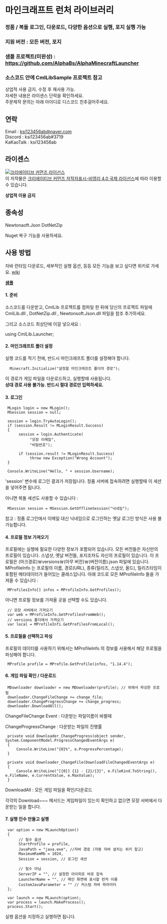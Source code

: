 ﻿마인크래프트 런처 라이브러리
======================

### 정품 / 복돌 로그인, 다운로드, 다양한 옵션으로 실행, 포지 실행 가능

### 지원 버전 : 모든 버전, 포지
### 샘플 프로젝트(미완성) : https://github.com/AlphaBs/AlphaMinecraftLauncher
### 소스코드 안에 CmlLibSample 프로젝트 참고

상업적 사용 금지.  수정 후 재사용 가능.  
자세한 내용은 라이센스 단락을 확인하세요.  
주문제작 문의는 아래 아이디로 디스코드 친추걸어주세요.

연락
-------------

Email : ksi123456ab@naver.com  
Discord : ksi123456ab#3719  
KaKaoTalk : ksi123456ab

라이센스
--------------

<a rel="license" href="http://creativecommons.org/licenses/by-nc/4.0/"><img alt="크리에이티브 커먼즈 라이선스" style="border-width:0" src="https://i.creativecommons.org/l/by-nc/4.0/88x31.png" /></a><br />이 저작물은 <a rel="license" href="http://creativecommons.org/licenses/by-nc/4.0/">크리에이티브 커먼즈 저작자표시-비영리 4.0 국제 라이선스</a>에 따라 이용할 수 있습니다.

****상업적 이용 금지****

종속성
-------------


Newtonaoft.Json
DotNetZip

Nuget 복구 기능을 사용하세요.

사용 방법
-------------


자바 런타임 다운로드, 세부적인 실행 옵션,  등등 모든 기능을 보고 싶다면 위키로 가세요. [wiki](https://merong)

**[샘플 ](https://github.com/AlphaBs/MinecraftLauncherLibrary/wiki/Sample-Code)**

#### 1. 준비
소스코드를 다운받고, CmlLib 프로젝트를 컴파일 한 뒤에 당신의 프로젝트 파일에 CmlLib.dll , DotNetZip.dll , Newtonsoft.Json.dll 파일을 참조 추가하세요.

그리고 소스코드 최상단에 이걸 넣으세요 :


using CmlLib.Launcher;

#### 2. 마인크래프트 폴더 설정
실행 코드를 적기 전에, 반드시 마인크래프트 폴더를 설정해야 합니다.

      Minecraft.Initialize("설정할 마인크래프트 폴더의 경로");

이 경로가 게임 파일을 다운로드하고, 실행할때 사용됩니다.  
**상대 경로 사용 불가능. 반드시 절대 경로만 입력하세요.**

#### 3. 로그인

     MLogin login = new MLogin();
     MSession session = null;

     session = login.TryAutoLogin();
     if (session.Result != MLoginResult.Success)
     {
          session = login.Authenticate(
               "모장 이메일",
               "비밀번호");

          if (session.result != MLoginResult.Success)
               throw new Exception("Wrong Account");
     }

     Console.WriteLine("Hello, " + session.Username);

'session' 변수에 로그인 결과가 저장됩니다.
정품 서버에 접속하려면 실행할때 이 세션을 넣어주면 됩니다.

아니면 복돌 세션도 사용할 수 있습니다 : 

     MSession session = MSession.GetOfflineSession("닉네임");

참고 : 정품 로그인에서 이메일 대신 닉네임으로 로그인하는 옛날 로그인 방식은 사용 불가능합니다.

#### 4. 프로필 정보 가져오기
프로필에는 실행에 필요한 다양한 정보가 포함되어 있습니다.
모든 버전들은 자신만의 프로필이 있습니다. 스냅샷, 옛날 버전들, 포지조차도 자신의 프로필이 있습니다.
이 프로필은 (마크경로)￦versions￦(아무 버전)￦(버전이름).json 파일에 있습니다.
MProfileInfo 는 프로필의 이름, 경로(URL), 종류(릴리즈, 스냅샷, 올드), 릴리즈타임이 포함된 메타데이터가 들어있는 클래스입니다.
아래 코드로 모든 MProfileInfo 들을 가져올 수 있습니다 :

     MProfilesInfo[] infos = MProfileInfo.GetProfiles();

아니면 프로필 정보를 가져올 곳을 선택할 수도 있습니다.

     // 모장 서버에서 가져오기
     var web = MProfileInfo.GetProfilesFromWeb();
     // versions 폴더에서 가져오기
     var local = MProfileInfi.GetProfilesFromLocal();

#### 5. 프로필을 선택하고 파싱

프로필의 데이터를 사용하기 위해서는 MProfileInfo 의 정보를 사용해서 해당 프로필을 파싱해야 합니다.

     MProfile profile = MProfile.GetProfile(infos, "1.14.4");

#### 6. 게임 파일 확인 / 다운로드

     MDownloader downloader = new MDownloader(profile); // 위에서 파싱한 프로필
     downloader.ChangeFileChange += change_file;
     downloader.ChangeProgressChange += change_progress;
     downloader.DownloadAll();

ChangeFileChange Event : 다운받는 파일이름이 바뀔때

ChangeProgressChange : 다운받는 파일의 진행률

     private void Downloader_ChangeProgress(object sender, System.ComponentModel.ProgressChangedEventArgs e)
     {
         Console.WriteLine("{0}%", e.ProgressPercentage);
     }
 
     private void Downloader_ChangeFile(DownloadFileChangedEventArgs e)
     {
         Console.WriteLine("[{0}] {1} - {2}/{3}", e.FileKind.ToString(), e.FileName, e.CurrentValue, e.MaxValue);
     }

DownloadAll : 모든 게임 파일을 확인/다운로드

각각의 Download~~~ 메서드는 게임파일이 있는지 확인하고 없으면 모장 서버에서 다운받는 일을 합니다.

#### 7. 실행 인수 만들고 실행

     var option = new MLaunchOption()
     {
          // 필수 옵션
          StartProfile = profile,
          JavaPath = "java.exe", //자바 경로 (자동 자바 설치는 위키 참고)
          MaximumRamMb = 1024,
          Session = session, // 로그인 세션
          
          // 필수 아님
          ServerIP = "", // 설정한 아이피로 바로 잡속
          LauncherName = "", // 메인 화면에 표시할 런처 이름
          CustomJavaParameter = "" // 커스텀 자바 파라미터
     };
     
     var launch = new MLaunch(option);
     var process = launch.MakeProcess();
     process.Start();

실행 옵션을 지정하고 실행하면 됩니다.
